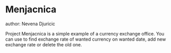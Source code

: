 # Menjacnica
author: Nevena Djuricic

Project Menjacnica is a simple example of a currency exchange office. You can use to find
exchange rate of wanted currency on wanted date, add new exchange rate or delete the old one.
